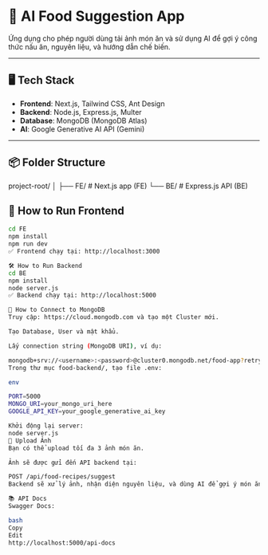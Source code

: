 # 🍱 AI Food Suggestion App

Ứng dụng cho phép người dùng tải ảnh món ăn và sử dụng AI để gợi ý công thức nấu ăn, nguyên liệu, và hướng dẫn chế biến.

---

## 🖥️ Tech Stack

- **Frontend**: Next.js, Tailwind CSS, Ant Design
- **Backend**: Node.js, Express.js, Multer
- **Database**: MongoDB (MongoDB Atlas)
- **AI**: Google Generative AI API (Gemini)

---

## 📦 Folder Structure

project-root/
│
├── FE/ # Next.js app (FE)
└── BE/ # Express.js API (BE)

## 🚀 How to Run Frontend

```bash
cd FE
npm install
npm run dev
✅ Frontend chạy tại: http://localhost:3000

🛠️ How to Run Backend
cd BE
npm install
node server.js
✅ Backend chạy tại: http://localhost:5000

🍃 How to Connect to MongoDB
Truy cập: https://cloud.mongodb.com và tạo một Cluster mới.

Tạo Database, User và mật khẩu.

Lấy connection string (MongoDB URI), ví dụ:

mongodb+srv://<username>:<password>@cluster0.mongodb.net/food-app?retryWrites=true&w=majority
Trong thư mục food-backend/, tạo file .env:

env

PORT=5000
MONGO_URI=your_mongo_uri_here
GOOGLE_API_KEY=your_google_generative_ai_key

Khởi động lại server:
node server.js
📸 Upload Ảnh
Bạn có thể upload tối đa 3 ảnh món ăn.

Ảnh sẽ được gửi đến API backend tại:

POST /api/food-recipes/suggest
Backend sẽ xử lý ảnh, nhận diện nguyên liệu, và dùng AI để gợi ý món ăn tương ứng.

📚 API Docs
Swagger Docs:

bash
Copy
Edit
http://localhost:5000/api-docs